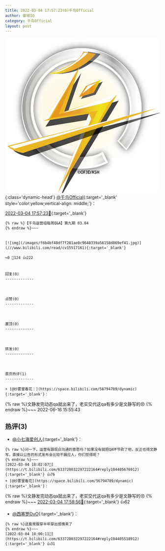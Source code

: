```yaml
---
title: 2022-03-04 17:57:23(0)千鸟Official
author: 御坂IO
category: 千鸟Official
layout: post
---
```


![img](/images/d7235309f85c0e1aec9d4ca9b6be983202228f8e.jpg){:class='dynamic-head'}
[@千鸟Official](https://space.bilibili.com/553771121/dynamic){:target='_blank' style='color:yellow;vertical-align: middle;'}：

[2022-03-04 17:57:23🔗](https://t.bilibili.com/633720032297222164){:target='_blank'}

~~~
{% raw %}【千鸟运营组每周Q&A】第九期 03.04
{% endraw %}~~~


[![img](/images/f6b4bf40df7f281ae0c9640339a56158d869ef41.jpg)](///www.bilibili.com/read/cv15517161){:target='_blank'}

↪️0 💬124 👍222


回复(0)
-------------



点赞(0)
-------------



置顶(0)
-------------



转发(0)
-------------



首页热评(1)
-------------

+ [@纱雾里看花：](https://space.bilibili.com/56794789/dynamic){:target='_blank'}：
~~~
{% raw %}文静发完动态qa就出来了，老实交代这qa有多少是文静写的😠
{% endraw %}~~~
2022-06-16 15:55:43


热评(3)
-------------

+ [@小七海爱创人](https://space.bilibili.com/12072645/dynamic){:target='_blank'}：
~~~
{% raw %}问一下，运营有跟观众沟通的意愿吗？如果没有就把QA环节砍了吧，反正也得文静写，直接以公告的形式发布会比较不膈应人，你们觉得呢？
{% endraw %}~~~
[2022-03-04 18:02:07🔗](https://t.bilibili.com/633720032297222164#reply104405676912){:target='_blank'} 👍76
+ [@纱雾里看花](https://space.bilibili.com/56794789/dynamic){:target='_blank'}：
~~~
{% raw %}文静发完动态qa就出来了，老实交代这qa有多少是文静写的😠
{% endraw %}~~~
[2022-03-04 17:58:56🔗](https://t.bilibili.com/633720032297222164#reply104405531744){:target='_blank'} 👍62
+ [@西塞罗OvO](https://space.bilibili.com/33399549/dynamic){:target='_blank'}：
~~~
{% raw %}这套常服穿半年穿出感情来了
{% endraw %}~~~
[2022-03-04 18:00:11🔗](https://t.bilibili.com/633720032297222164#reply104405518912){:target='_blank'} 👍31


